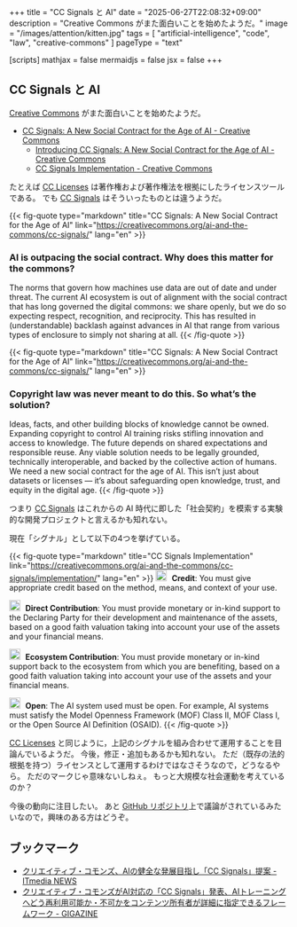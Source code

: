 +++
title = "CC Signals と AI"
date =  "2025-06-27T22:08:32+09:00"
description = "Creative Commons がまた面白いことを始めたようだ。"
image = "/images/attention/kitten.jpg"
tags = [ "artificial-intelligence", "code", "law", "creative-commons" ]
pageType = "text"

[scripts]
  mathjax = false
  mermaidjs = false
  jsx = false
+++

## CC Signals と AI

[Creative Commons] がまた面白いことを始めたようだ。

- [CC Signals: A New Social Contract for the Age of AI - Creative Commons](https://creativecommons.org/ai-and-the-commons/cc-signals/)
  - [Introducing CC Signals: A New Social Contract for the Age of AI - Creative Commons](https://creativecommons.org/2025/06/25/introducing-cc-signals-a-new-social-contract-for-the-age-of-ai/)
  - [CC Signals Implementation - Creative Commons](https://creativecommons.org/ai-and-the-commons/cc-signals/implementation/)

たとえば [CC Licenses] は著作権および著作権法を根拠にしたライセンスツールである。
でも [CC Signals] はそういったものとは違うようだ。

{{< fig-quote type="markdown" title="CC Signals: A New Social Contract for the Age of AI" link="https://creativecommons.org/ai-and-the-commons/cc-signals/" lang="en"  >}}
### AI is outpacing the social contract. Why does this matter for the commons?

The norms that govern how machines use data are out of date and under threat. The current AI ecosystem is out of alignment with the social contract that has long governed the digital commons: we share openly, but we do so expecting respect, recognition, and reciprocity. This has resulted in (understandable) backlash against advances in AI that range from various types of enclosure to simply not sharing at all.
{{< /fig-quote >}}

{{< fig-quote type="markdown" title="CC Signals: A New Social Contract for the Age of AI" link="https://creativecommons.org/ai-and-the-commons/cc-signals/" lang="en"  >}}
### Copyright law was never meant to do this. So what’s the solution?

Ideas, facts, and other building blocks of knowledge cannot be owned. Expanding copyright to control AI training risks stifling innovation and access to knowledge. The future depends on shared expectations and responsible reuse. Any viable solution needs to be legally grounded, technically interoperable, and backed by the collective action of humans. We need a new social contract for the age of AI. This isn’t just about datasets or licenses — it’s about safeguarding open knowledge, trust, and equity in the digital age.
{{< /fig-quote >}}

つまり [CC Signals] はこれからの AI 時代に即した「社会契約」を模索する実験的な開発プロジェクトと言えるかも知れない。

現在「シグナル」として以下の4つを挙げている。

{{< fig-quote type="markdown" title="CC Signals Implementation" link="https://creativecommons.org/ai-and-the-commons/cc-signals/implementation/" lang="en" >}}
<img decoding="async" style="margin-right: 5px;" src="https://creativecommons.org/wp-content/uploads/2025/06/The-Suite-of-CC-Signals_1-e1750710313534.png" alt="" width="20px" height="20px" /> **Credit**: You must give appropriate credit based on the method, means, and context of your use.

<img decoding="async" style="margin-right: 5px;" src="https://creativecommons.org/wp-content/uploads/2025/06/The-Suite-of-CC-Signals_3-e1750710336871.png" alt="" width="20px" height="20px" /> **Direct Contribution**: You must provide monetary or in-kind support to the Declaring Party for their development and maintenance of the assets, based on a good faith valuation taking into account your use of the assets and your financial means.

<img decoding="async" style="margin-right: 5px;" src="https://creativecommons.org/wp-content/uploads/2025/06/The-Suite-of-CC-Signals_2-e1750710325526.png" alt="" width="20px" height="20px" /> **Ecosystem Contribution**: You must provide monetary or in-kind support back to the ecosystem from which you are benefiting, based on a good faith valuation taking into account your use of the assets and your financial means.

<img decoding="async" style="margin-right: 5px;" src="https://creativecommons.org/wp-content/uploads/2025/06/Screenshot-2025-06-23-170208-e1750712571450.png" alt="" width="20px" height="20px" /> **Open**: The AI system used must be open. For example, AI systems must satisfy the Model Openness Framework (MOF) Class II, MOF Class I, or the Open Source AI Definition (OSAID).
{{< /fig-quote >}}

[CC Licenses] と同じように，上記のシグナルを組み合わせて運用することを目論んでいるようだ。
今後，修正・追加もあるかも知れない。
ただ（既存の法的根拠を持つ）ライセンスとして運用するわけではなさそうなので，どうなるやら。
ただのマークじゃ意味ないしねぇ。
もっと大規模な社会運動を考えているのか？

今後の動向に注目したい。
あと [GitHub リポジトリ](https://github.com/creativecommons/cc-signals "creativecommons/cc-signals: CC signals is a framework for a simple pact between those stewarding data, and those reusing it for AI development. CC signals provide a set of shared ground rules for an AI ecosystem that is mutually beneficial.")上で議論がされているみたいなので，興味のある方はどうぞ。

## ブックマーク

- [クリエイティブ・コモンズ、AIの健全な発展目指し「CC Signals」提案 - ITmedia NEWS](https://www.itmedia.co.jp/news/articles/2506/27/news056.html)
- [クリエイティブ・コモンズがAI対応の「CC Signals」発表、AIトレーニングへどう再利用可能か・不可かをコンテンツ所有者が詳細に指定できるフレームワーク - GIGAZINE](https://gigazine.net/news/20250627-cc-signals-ai/)

[Creative Commons]: https://creativecommons.org/ "Creative Commons"
[CC Licenses]: https://creativecommons.org/share-your-work/cclicenses/ "About CC Licenses - Creative Commons"
[CC Signals]: https://creativecommons.org/ai-and-the-commons/cc-signals/ "CC Signals: A New Social Contract for the Age of AI - Creative Commons"
